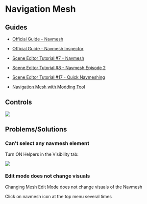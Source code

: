 # Navigation Mesh

## Guides

- [Official Guide - Navmesh](https://moddocs.bannerlord.com/editor/scene-editor/nav_mesh/)
- [Official Guide - Navmesh Inspector](https://moddocs.bannerlord.com/editor/scene-editor/nav_mesh_inspector/)

- [Scene Editor Tutorial #7 - Navmesh](https://www.youtube.com/watch?v=-pxQFSfaG1c&list=PLkLMOvLG8q6bVmWqjXSduwhmzsJ9bLO0u&index=8)
- [Scene Editor Tutorial #8 - Navmesh Episode 2](https://www.youtube.com/watch?v=mSIjcJJ0hx8&list=PLkLMOvLG8q6bVmWqjXSduwhmzsJ9bLO0u&index=8)
- [Scene Editor Tutorial #17 - Quick Navmeshing](https://www.youtube.com/watch?v=yBbgr1DGht0&list=PLkLMOvLG8q6bVmWqjXSduwhmzsJ9bLO0u&index=19)
- [Navigation Mesh with Modding Tool](https://www.youtube.com/watch?v=YHVgJQAyvZw&list=PLxhni8XI_dRALYs8R9NHpMLxpMI2wSGxA&index=8)

## Controls

![](/pics/FnZfJS5.png)


## Problems/Solutions

### Can't select any navmesh element

Turn ON Helpers in the Visibility tab:

![](/pics/nZJiVRD.png)


### Edit mode does not change visuals

Changing Mesh Edit Mode does not change visuals of the Navmesh

Click on navmesh icon at the top menu several times
